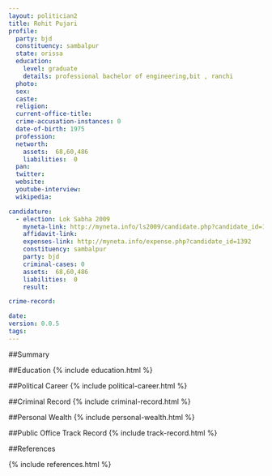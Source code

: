 ```yaml
---
layout: politician2
title: Rohit Pujari
profile: 
  party: bjd
  constituency: sambalpur
  state: orissa
  education: 
    level: graduate
    details: professional bachelor of engineering,bit , ranchi
  photo: 
  sex: 
  caste: 
  religion: 
  current-office-title: 
  crime-accusation-instances: 0
  date-of-birth: 1975
  profession: 
  networth: 
    assets:  68,60,486
    liabilities:  0
  pan: 
  twitter: 
  website: 
  youtube-interview: 
  wikipedia: 

candidature: 
  - election: Lok Sabha 2009
    myneta-link: http://myneta.info/ls2009/candidate.php?candidate_id=1392
    affidavit-link: 
    expenses-link: http://myneta.info/expense.php?candidate_id=1392
    constituency: sambalpur 
    party: bjd
    criminal-cases: 0
    assets:  68,60,486
    liabilities:  0
    result:  

crime-record: 

date: 
version: 0.0.5
tags: 
---
```

##Summary


##Education
{% include education.html %}


##Political Career
{% include political-career.html %}


##Criminal Record
{% include criminal-record.html %}


##Personal Wealth
{% include personal-wealth.html %}


##Public Office Track Record
{% include track-record.html %}


##References


{% include references.html %}